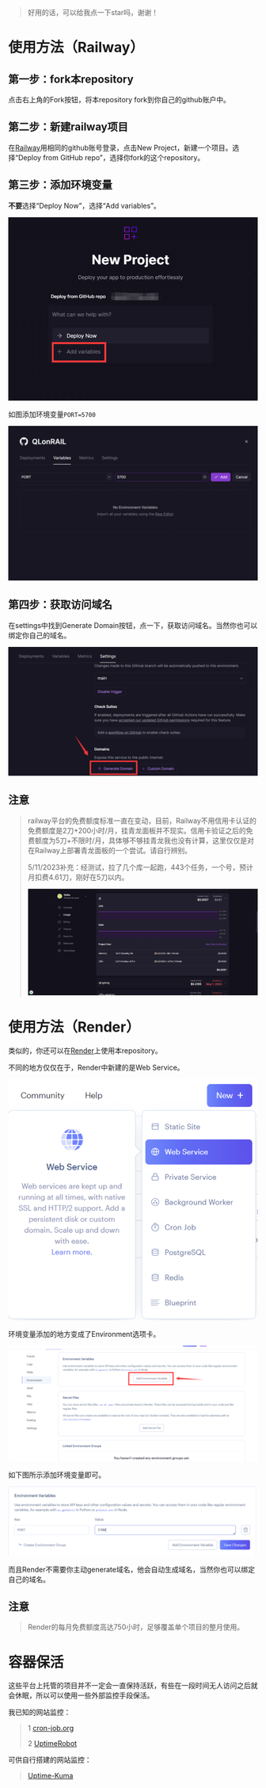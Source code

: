 >好用的话，可以给我点一下star吗，谢谢！

# 使用方法（Railway）
## 第一步：fork本repository

点击右上角的Fork按钮，将本repository fork到你自己的github账户中。

## 第二步：新建railway项目

在[Railway](https://railway.app/dashboard)用相同的github账号登录，点击New Project，新建一个项目。选择“Deploy from GitHub repo”，选择你fork的这个repository。

## 第三步：添加环境变量

**不要**选择“Deploy Now”，选择“Add variables”。

![添加环境变量](/pic/variables.png)

如图添加环境变量`PORT=5700`

![添加如图所示的环境变量](/pic/variables2.png)

## 第四步：获取访问域名

在settings中找到Generate Domain按钮，点一下，获取访问域名。当然你也可以绑定你自己的域名。

![获取域名](/pic/Domain.png)

## 注意
>railway平台的免费额度标准一直在变动，目前，Railway不用信用卡认证的免费额度是2刀+200小时/月，挂青龙面板并不现实。信用卡验证之后的免费额度为5刀+不限时/月，具体够不够挂青龙我也没有计算，这里仅仅是对在Railway上部署青龙面板的一个尝试。请自行辨别。
>
>5/11/2023补充：经测试，拉了几个库一起跑，443个任务，一个号，预计月扣费4.61刀，刚好在5刀以内。
>
>![estimated](/pic/estimated.png)

# 使用方法（Render）

类似的，你还可以在[Render](https://dashboard.render.com/)上使用本repository。

不同的地方仅仅在于，Render中新建的是Web Service。

![Web Service](/pic/webservice.png)

环境变量添加的地方变成了Environment选项卡。

![环境变量](/pic/environment1.png)

如下图所示添加环境变量即可。

![环境变量](/pic/environment2.png)

而且Render不需要你主动generate域名，他会自动生成域名，当然你也可以绑定自己的域名。

## 注意
>Render的每月免费额度高达750小时，足够覆盖单个项目的整月使用。

# 容器保活

这些平台上托管的项目并不一定会一直保持活跃，有些在一段时间无人访问之后就会休眠，所以可以使用一些外部监控手段保活。

我已知的网站监控：
>1 [cron-job.org](https://console.cron-job.org)
>
>2 [UptimeRobot](https://uptimerobot.com/)

可供自行搭建的网站监控：
>[Uptime-Kuma](https://github.com/louislam/uptime-kuma)

